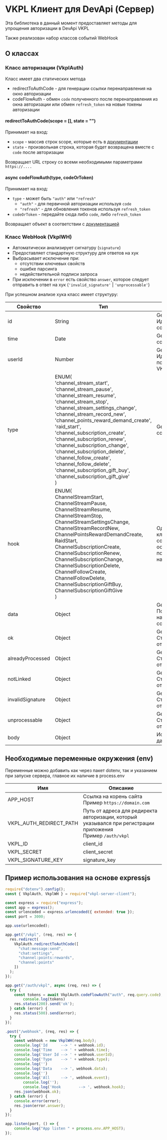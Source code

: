 # VKPL Клиент для DevApi (Сервер)

Эта библиотека в данный момент предоставляет методы для упрощения авторизации в DevApi VKPL

Также реализован набор классов событий WebHook

## О классах

### Класс авторизации (VkplAuth)

Класс имеет два статических метода
 
- redirectToAuthCode - для генерации ссылки перенаправления на окно авторизации
- codeFlowAuth - обмен `code` полученного после перенаправления из окна авторизации или обмен `refresh_token` на новые токены авторизации

#### redirectToAuthCode(scope = [], state = "")

Принимает на вход: 
- `scope` - массив строк scope, которые есть в [документации](https://vkpl-docs.yetidev.ru/metody-i-scope#CbXiy) 
- `state` - произвольная строка, которая будет возвращена вместе с `code` после авторизации

Возвращает URL строку со всеми необходимыми параметрами `https://....`

#### async codeFlowAuth(type, codeOrToken)

Принимает на вход:
- `type` - может быть `"auth"` или `"refresh"`
  - `"auth"` - для первичной авторизации используя `code`
  - `"refresh"` - для обновления токенов используя `refresh_token`
- `codeOrToken` - передайте сюда либо `code`, либо `refresh_token`

Возвращает объект в соответствии с [документацией](https://vkpl-docs.yetidev.ru/codeflow-avtorizaciya#4Aa5F)

### Класс WebHook (VkplWH)

- Автоматически анализирует сигнатуру (`signature`)
- Предоставляет стандартную структуру для ответов на хук
- Выбрасывает исключение при:
  - отсутствии ключевых свойств
  - ошибке парсинга
  - недействительной подписи запроса
- При исключении в `error` есть свойство `answer`, которое следует отправить в ответ на хук (`'invalid_signature'` | `'unprocessable'`)

При успешном анализе хука класс имеет структуру:

| Свойство | Тип | Описание |
|---|---|---|
| id | String | Getter Идентификатор события |
| time | Date | Getter Время события |
| userId | Number | Getter Идентификатор пользователя VK Play Live |
| type | ENUM(<br>'channel_stream_start',<br>'channel_stream_pause',<br>'channel_stream_resume',<br>'channel_stream_stop',<br>'channel_stream_settings_change',<br>'channel_stream_record_new',<br>'channel_points_reward_demand_create',<br>'raid_start',<br>'channel_subscription_create',<br>'channel_subscription_renew',<br>'channel_subscription_change',<br>'channel_subscription_delete',<br>'channel_follow_create',<br>'channel_follow_delete',<br>'channel_subscription_gift_buy',<br>'channel_subscription_gift_give'<br>) | Getter Тип события |
| hook | ENUM(<br>ChannelStreamStart,<br>ChannelStreamPause,<br>ChannelStreamResume,<br>ChannelStreamStop,<br>ChannelStreamSettingsChange,<br>ChannelStreamRecordNew,<br>ChannelPointsRewardDemandCreate,<br>RaidStart,<br>ChannelSubscriptionCreate,<br>ChannelSubscriptionRenew,<br>ChannelSubscriptionChange,<br>ChannelSubscriptionDelete,<br>ChannelFollowCreate,<br>ChannelFollowDelete,<br>ChannelSubscriptionGiftBuy,<br>ChannelSubscriptionGiftGive<br>) | Один из классов события основанный на полезной нагрузке |
| data | Object | Getter Полезная нагрузка события |
| ok | Object | Getter Структура для ответа на хук |
| alreadyProcessed | Object | Getter Структура для ответа на хук |
| notLinked | Object | Getter Структура для ответа на хук |
| invalidSignature | Object | Getter Структура для ответа на хук |
| unprocessable | Object | Getter Структура для ответа на хук |
| body | Object | Исходные данные |

## Необходимые переменные окружения (env)

Переменные можно добавить как через пакет dotenv, так и указанием при запуске сервера, главное их наличие в process.env

| Имя | Описание |
|---|---|
| APP_HOST | Ссылка на корень сайта<br>Пример `https://domain.com` |
| VKPL_AUTH_REDIRECT_PATH | Путь от адреса для редиректа авторизации, который указывался при регистрации приложения<br>Пример `/auth/vkpl` |
| VKPL_ID | client_id |
| VKPL_SECRET | client_secret |
| VKPL_SIGNATURE_KEY | signature_key |

## Пример использования на основе expressjs

```JavaScript
require("dotenv").config();
const { VkplAuth, VkplWH } = require("vkpl-server-client");

const express = require("express");
const app = express();
const urlencoded = express.urlencoded({ extended: true });
const port = 3000;

app.use(urlencoded);

app.get("/vkpl", (req, res) => {
  res.redirect(
    VkplAuth.redirectToAuthCode([
      "chat:message:send",
      "chat:settings",
      "channel:points:rewards",
      "channel:points"
    ])
  );
});

app.get("/auth/vkpl", async (req, res) => {
  try {
    const tokens = await VkplAuth.codeFlowAuth("auth", req.query.code);
		console.log(tokens)
    res.status(200).send('ok');
  } catch (error) {
    res.status(500).send(error);
  }
});

.post("/webhook", (req, res) => {
  try {
    const webhook = new VkplWH(req.body);
    console.log('Id      --> ' + webhook.id);
    console.log('Time    --> ' + webhook.time);
    console.log('User Id --> ' + webhook.userId);
    console.log('Type    --> ' + webhook.type);
    console.log('')
    console.log('Data    --> ', webhook.data);
    console.log('')
    console.log('All     --> ', webhook.event);
		console.log('');
		console.log('Hook		 --> ', webhook.hook);
    res.json(webhook.ok);
  } catch (error) {
    console.error(error);
    res.json(error.answer);
  }
});

app.listen(port, () => {
	console.log("App listen " + process.env.APP_HOST);
});
```
